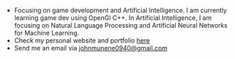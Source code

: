 

- Focusing on game development and Artificial Intelligence. I am currently learning game dev using OpenGl C++. In Artificial Intelligence, I am focusing on Natural Language Processing and  Artificial Neural Networks for Machine Learning.
- Check my personal website and portfolio [here](https://munene-portfolio.web.app/)
- Send me an email via johnmunene0940@gmail.com 
 
 
 
 
 
 
 
 
 



  
